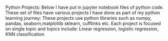 Python Projects: Below I have put in jupyter notebook files of python code. These set of files have various projects
I have done as part of my python learning journey: These projects use python libraries such as numpy, pandas, seaborn,matplotlib
sklearn, cufflinks etc. Each project is focused on single topic and topics include: Linear regression, logistic regression,
KNN classification
